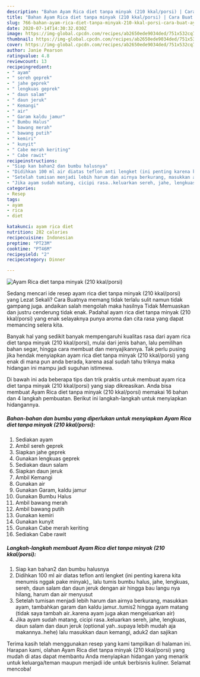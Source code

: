 ```yaml
---
description: "Bahan Ayam Rica diet tanpa minyak (210 kkal/porsi) | Cara Buat Ayam Rica diet tanpa minyak (210 kkal/porsi) Yang Lezat"
title: "Bahan Ayam Rica diet tanpa minyak (210 kkal/porsi) | Cara Buat Ayam Rica diet tanpa minyak (210 kkal/porsi) Yang Lezat"
slug: 766-bahan-ayam-rica-diet-tanpa-minyak-210-kkal-porsi-cara-buat-ayam-rica-diet-tanpa-minyak-210-kkal-porsi-yang-lezat
date: 2020-07-14T14:30:32.030Z
image: https://img-global.cpcdn.com/recipes/ab2650ede9034ded/751x532cq70/ayam-rica-diet-tanpa-minyak-210-kkalporsi-foto-resep-utama.jpg
thumbnail: https://img-global.cpcdn.com/recipes/ab2650ede9034ded/751x532cq70/ayam-rica-diet-tanpa-minyak-210-kkalporsi-foto-resep-utama.jpg
cover: https://img-global.cpcdn.com/recipes/ab2650ede9034ded/751x532cq70/ayam-rica-diet-tanpa-minyak-210-kkalporsi-foto-resep-utama.jpg
author: Janie Pearson
ratingvalue: 4.8
reviewcount: 13
recipeingredient:
- " ayam"
- " sereh geprek"
- " jahe geprek"
- " lengkuas geprek"
- " daun salam"
- " daun jeruk"
- " Kemangi"
- " air"
- " Garam kaldu jamur"
- " Bumbu Halus"
- " bawang merah"
- " bawang putih"
- " kemiri"
- " kunyit"
- " Cabe merah keriting"
- " Cabe rawit"
recipeinstructions:
- "Siap kan bahan2 dan bumbu halusnya"
- "Didihkan 100 ml air diatas teflon anti lengket (ini penting karena kita menumis nggak pake minyak),, lalu tumis bumbu halus, jahe, lengkuas, sereh, daun salam dan daun jeruk dengan air hingga bau langu nya hilang, harum dan air menyusut"
- "Setelah tumisan menjadi lebih harum dan airnya berkurang, masukkan ayam, tambahkan garam dan kaldu jamur..tumis2 hingga ayam matang (tidak saya tambah air..karena ayam juga akan mengeluarkan air)"
- "Jika ayam sudah matang, cicipi rasa..keluarkan sereh, jahe, lengkuas, daun salam dan daun jeruk (optional yah..supaya lebih mudah aja makannya..hehe) lalu masukkan daun kemangi, aduk2 dan sajikan"
categories:
- Resep
tags:
- ayam
- rica
- diet

katakunci: ayam rica diet 
nutrition: 282 calories
recipecuisine: Indonesian
preptime: "PT23M"
cooktime: "PT46M"
recipeyield: "2"
recipecategory: Dinner

---
```



![Ayam Rica diet tanpa minyak (210 kkal/porsi)](https://img-global.cpcdn.com/recipes/ab2650ede9034ded/751x532cq70/ayam-rica-diet-tanpa-minyak-210-kkalporsi-foto-resep-utama.jpg)

Sedang mencari ide resep ayam rica diet tanpa minyak (210 kkal/porsi) yang Lezat Sekali? Cara Buatnya memang tidak terlalu sulit namun tidak gampang juga. andaikan salah mengolah maka hasilnya Tidak Memuaskan dan justru cenderung tidak enak. Padahal ayam rica diet tanpa minyak (210 kkal/porsi) yang enak selayaknya punya aroma dan cita rasa yang dapat memancing selera kita.

Banyak hal yang sedikit banyak mempengaruhi kualitas rasa dari ayam rica diet tanpa minyak (210 kkal/porsi), mulai dari jenis bahan, lalu pemilihan bahan segar, hingga cara membuat dan menyajikannya. Tak perlu pusing jika hendak menyiapkan ayam rica diet tanpa minyak (210 kkal/porsi) yang enak di mana pun anda berada, karena asal sudah tahu triknya maka hidangan ini mampu jadi suguhan istimewa.




Di bawah ini ada beberapa tips dan trik praktis untuk membuat ayam rica diet tanpa minyak (210 kkal/porsi) yang siap dikreasikan. Anda bisa membuat Ayam Rica diet tanpa minyak (210 kkal/porsi) memakai 16 bahan dan 4 langkah pembuatan. Berikut ini langkah-langkah untuk menyiapkan hidangannya.

<!--inarticleads1-->

##### Bahan-bahan dan bumbu yang diperlukan untuk menyiapkan Ayam Rica diet tanpa minyak (210 kkal/porsi):

1. Sediakan  ayam
1. Ambil  sereh geprek
1. Siapkan  jahe geprek
1. Gunakan  lengkuas geprek
1. Sediakan  daun salam
1. Siapkan  daun jeruk
1. Ambil  Kemangi
1. Gunakan  air
1. Gunakan  Garam, kaldu jamur
1. Gunakan  Bumbu Halus
1. Ambil  bawang merah
1. Ambil  bawang putih
1. Gunakan  kemiri
1. Gunakan  kunyit
1. Gunakan  Cabe merah keriting
1. Sediakan  Cabe rawit




<!--inarticleads2-->

##### Langkah-langkah membuat Ayam Rica diet tanpa minyak (210 kkal/porsi):

1. Siap kan bahan2 dan bumbu halusnya
1. Didihkan 100 ml air diatas teflon anti lengket (ini penting karena kita menumis nggak pake minyak),, lalu tumis bumbu halus, jahe, lengkuas, sereh, daun salam dan daun jeruk dengan air hingga bau langu nya hilang, harum dan air menyusut
1. Setelah tumisan menjadi lebih harum dan airnya berkurang, masukkan ayam, tambahkan garam dan kaldu jamur..tumis2 hingga ayam matang (tidak saya tambah air..karena ayam juga akan mengeluarkan air)
1. Jika ayam sudah matang, cicipi rasa..keluarkan sereh, jahe, lengkuas, daun salam dan daun jeruk (optional yah..supaya lebih mudah aja makannya..hehe) lalu masukkan daun kemangi, aduk2 dan sajikan




Terima kasih telah menggunakan resep yang kami tampilkan di halaman ini. Harapan kami, olahan Ayam Rica diet tanpa minyak (210 kkal/porsi) yang mudah di atas dapat membantu Anda menyiapkan hidangan yang menarik untuk keluarga/teman maupun menjadi ide untuk berbisnis kuliner. Selamat mencoba!
